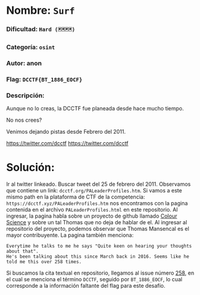# Nombre: `Surf`
### Dificultad: `Hard (🃏🃏🃏🃏)`
### Categoría: `osint`
### Autor: anon
### Flag: `DCCTF{BT_1886_EOCF}`

### Descripción:
Aunque no lo creas, la DCCTF fue planeada desde hace mucho tiempo.

No nos crees?

Venimos dejando pistas desde Febrero del 2011.

https://twitter.com/dcctf
https://twitter.com/dcctf 

# Solución:
Ir al twitter linkeado. Buscar tweet del 25 de febrero del 2011. Observamos que contiene un link: `dcctf.org/PALeaderProfiles.htm`. Si vamos a este mismo path en la plataforma de CTF de la competencia: `https://dcctf.xyz/PALeaderProfiles.htm` nos encontramos con la pagina contenida en el archivo `PALeaderProfiles.html` en este repositorio. Al ingresar, la pagina habla sobre un proyecto de github llamado [Colour Science](https://github.com/colour-science/colour) y sobre un tal Thomas que no deja de hablar de el. Al ingresar al repositorio del proyecto, podemos observar que Thomas Mansencal es el mayor contribuyente. La pagina también menciona:

```
Everytime he talks to me he says "Quite keen on hearing your thoughts about that". 
He's been talking about this since March back in 2016. Seems like he told me this over 258 times.
```

Si buscamos la cita textual en repositorio, llegamos al issue número [258](https://github.com/colour-science/colour/issues/258), en el cual se menciona el término `DCCTF`, seguido por `BT_1886_EOCF`, lo cual corresponde a la información faltante del flag para este desafío.